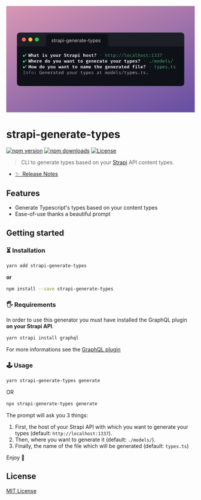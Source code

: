 ![strapi-generate-types](./preview.png)

# strapi-generate-types

[![npm version][npm-version-src]][npm-version-href]
[![npm downloads][npm-downloads-src]][npm-downloads-href]
[![License][license-src]][license-href]

> CLI to generate types based on your [Strapi](https://strapi.io) API content types.

- [✨ &nbsp;Release Notes](https://github.com/stun3r/strapi-generate-types/releases)

## Features

- Generate Typescript's types based on your content types
- Ease-of-use thanks a beautiful prompt

## Getting started

### ⏳ Installation

```bash
yarn add strapi-generate-types
```

**or**

```bash
npm install --save strapi-generate-types
```

### 🖐 Requirements

In order to use this generator you must have installed the GraphQL plugin **on your Strapi API**.

```bash
yarn strapi install graphql
```

For more informations see the [GraphQL plugin](https://strapi.io/documentation/developer-docs/latest/development/plugins/graphql.html) 

### 🕹 Usage

```bash
yarn strapi-generate-types generate
```
OR
```bash
npx strapi-generate-types generate
```

The prompt will ask you 3 things:

1. First, the host of your Strapi API with which you want to generate your types (default: `http://localhost:1337`).
2. Then, where you want to generate it (default: `./models/`).
3. Finally, the name of the file which will be generated (default: `types.ts`)

Enjoy 🎉

## License

[MIT License](./LICENSE)

<!-- Badges -->
[npm-version-src]: https://img.shields.io/npm/v/strapi-generate-types/latest.svg?style=flat-square
[npm-version-href]: https://npmjs.com/package/strapi-generate-types

[npm-downloads-src]: https://img.shields.io/npm/dt/strapi-generate-types.svg?style=flat-square
[npm-downloads-href]: https://npmjs.com/package/strapi-generate-types

[license-src]: https://img.shields.io/npm/l/strapi-generate-types.svg?style=flat-square
[license-href]: ./LICENSE
